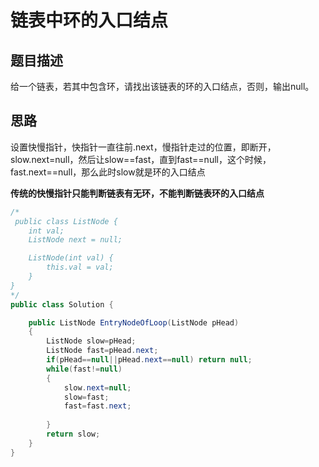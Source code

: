 # 链表中环的入口结点

## 题目描述

给一个链表，若其中包含环，请找出该链表的环的入口结点，否则，输出null。

## 思路

设置快慢指针，快指针一直往前.next，慢指针走过的位置，即断开，slow.next=null，然后让slow==fast，直到fast==null，这个时候，fast.next==null，那么此时slow就是环的入口结点

**传统的快慢指针只能判断链表有无环，不能判断链表环的入口结点**

```java
/*
 public class ListNode {
    int val;
    ListNode next = null;

    ListNode(int val) {
        this.val = val;
    }
}
*/
public class Solution {

    public ListNode EntryNodeOfLoop(ListNode pHead)
    {
        ListNode slow=pHead;
        ListNode fast=pHead.next;
        if(pHead==null||pHead.next==null) return null;
        while(fast!=null)
        {
            slow.next=null;
            slow=fast;
            fast=fast.next;
            
        }
        return slow;
    }
}
```


